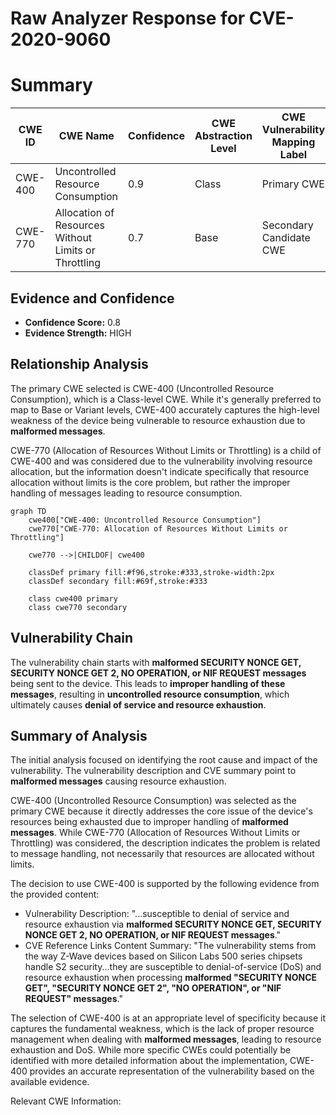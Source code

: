 # Raw Analyzer Response for CVE-2020-9060

# Summary
| CWE ID | CWE Name | Confidence | CWE Abstraction Level | CWE Vulnerability Mapping Label | CWE-Vulnerability Mapping Notes |
|---|---|---|---|---|---|
| CWE-400 | Uncontrolled Resource Consumption | 0.9 | Class | Primary CWE | Allowed-with-Review |
| CWE-770 | Allocation of Resources Without Limits or Throttling | 0.7 | Base | Secondary Candidate CWE | Allowed |

## Evidence and Confidence

*   **Confidence Score:** 0.8
*   **Evidence Strength:** HIGH

## Relationship Analysis
The primary CWE selected is CWE-400 (Uncontrolled Resource Consumption), which is a Class-level CWE. While it's generally preferred to map to Base or Variant levels, CWE-400 accurately captures the high-level weakness of the device being vulnerable to resource exhaustion due to **malformed messages**.

CWE-770 (Allocation of Resources Without Limits or Throttling) is a child of CWE-400 and was considered due to the vulnerability involving resource allocation, but the information doesn't indicate specifically that resource allocation without limits is the core problem, but rather the improper handling of messages leading to resource consumption.

```mermaid
graph TD
    cwe400["CWE-400: Uncontrolled Resource Consumption"]
    cwe770["CWE-770: Allocation of Resources Without Limits or Throttling"]
    
    cwe770 -->|CHILDOF| cwe400
    
    classDef primary fill:#f96,stroke:#333,stroke-width:2px
    classDef secondary fill:#69f,stroke:#333
    
    class cwe400 primary
    class cwe770 secondary
```

## Vulnerability Chain
The vulnerability chain starts with **malformed SECURITY NONCE GET, SECURITY NONCE GET 2, NO OPERATION, or NIF REQUEST messages** being sent to the device. This leads to **improper handling of these messages**, resulting in **uncontrolled resource consumption**, which ultimately causes **denial of service and resource exhaustion**.

## Summary of Analysis
The initial analysis focused on identifying the root cause and impact of the vulnerability. The vulnerability description and CVE summary point to **malformed messages** causing resource exhaustion.

CWE-400 (Uncontrolled Resource Consumption) was selected as the primary CWE because it directly addresses the core issue of the device's resources being exhausted due to improper handling of **malformed messages**. While CWE-770 (Allocation of Resources Without Limits or Throttling) was considered, the description indicates the problem is related to message handling, not necessarily that resources are allocated without limits.

The decision to use CWE-400 is supported by the following evidence from the provided content:

*   Vulnerability Description: "...susceptible to denial of service and resource exhaustion via **malformed SECURITY NONCE GET, SECURITY NONCE GET 2, NO OPERATION, or NIF REQUEST messages**."
*   CVE Reference Links Content Summary: "The vulnerability stems from the way Z-Wave devices based on Silicon Labs 500 series chipsets handle S2 security...they are susceptible to denial-of-service (DoS) and resource exhaustion when processing **malformed "SECURITY NONCE GET", "SECURITY NONCE GET 2", "NO OPERATION", or "NIF REQUEST" messages**."

The selection of CWE-400 is at an appropriate level of specificity because it captures the fundamental weakness, which is the lack of proper resource management when dealing with **malformed messages**, leading to resource exhaustion and DoS. While more specific CWEs could potentially be identified with more detailed information about the implementation, CWE-400 provides an accurate representation of the vulnerability based on the available evidence.

Relevant CWE Information: